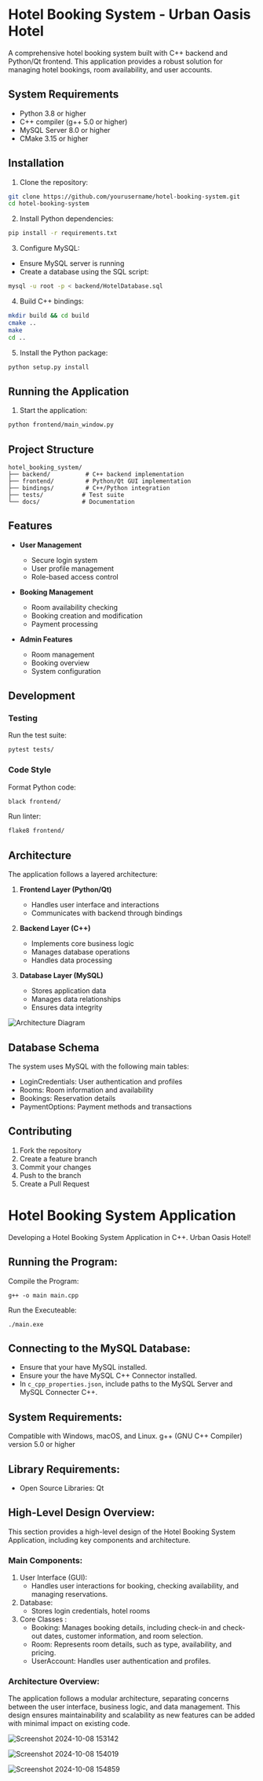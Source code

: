 # Hotel Booking System - Urban Oasis Hotel

A comprehensive hotel booking system built with C++ backend and Python/Qt frontend. This application provides a robust solution for managing hotel bookings, room availability, and user accounts.

## System Requirements

- Python 3.8 or higher
- C++ compiler (g++ 5.0 or higher)
- MySQL Server 8.0 or higher
- CMake 3.15 or higher

## Installation

1. Clone the repository:
```bash
git clone https://github.com/yourusername/hotel-booking-system.git
cd hotel-booking-system
```

2. Install Python dependencies:
```bash
pip install -r requirements.txt
```

3. Configure MySQL:
- Ensure MySQL server is running
- Create a database using the SQL script:
```bash
mysql -u root -p < backend/HotelDatabase.sql
```

4. Build C++ bindings:
```bash
mkdir build && cd build
cmake ..
make
cd ..
```

5. Install the Python package:
```bash
python setup.py install
```

## Running the Application

1. Start the application:
```bash
python frontend/main_window.py
```

## Project Structure

```
hotel_booking_system/
├── backend/          # C++ backend implementation
├── frontend/         # Python/Qt GUI implementation
├── bindings/         # C++/Python integration
├── tests/           # Test suite
└── docs/            # Documentation
```

## Features

- **User Management**
  - Secure login system
  - User profile management
  - Role-based access control

- **Booking Management**
  - Room availability checking
  - Booking creation and modification
  - Payment processing

- **Admin Features**
  - Room management
  - Booking overview
  - System configuration

## Development

### Testing
Run the test suite:
```bash
pytest tests/
```

### Code Style
Format Python code:
```bash
black frontend/
```

Run linter:
```bash
flake8 frontend/
```

## Architecture

The application follows a layered architecture:

1. **Frontend Layer (Python/Qt)**
   - Handles user interface and interactions
   - Communicates with backend through bindings

2. **Backend Layer (C++)**
   - Implements core business logic
   - Manages database operations
   - Handles data processing

3. **Database Layer (MySQL)**
   - Stores application data
   - Manages data relationships
   - Ensures data integrity

![Architecture Diagram](docs/images/architecture.png)

## Database Schema

The system uses MySQL with the following main tables:
- LoginCredentials: User authentication and profiles
- Rooms: Room information and availability
- Bookings: Reservation details
- PaymentOptions: Payment methods and transactions

## Contributing

1. Fork the repository
2. Create a feature branch
3. Commit your changes
4. Push to the branch
5. Create a Pull Request


# Hotel Booking System Application

Developing a Hotel Booking System Application in C++. Urban Oasis Hotel!

## Running the Program:

Compile the Program:
```
g++ -o main main.cpp
```

Run the Executeable:
```
./main.exe
```

## Connecting to the MySQL Database:

- Ensure that your have MySQL installed.
- Ensure your the have MySQL C++ Connector installed.
- In ```c_cpp_properties.json```, include paths to the MySQL Server and MySQL Connecter C++.


## System Requirements:
Compatible with Windows, macOS, and Linux.
g++ (GNU C++ Compiler) version 5.0 or higher

## Library Requirements:
- Open Source Libraries: Qt

## High-Level Design Overview:
This section provides a high-level design of the Hotel Booking System Application, including key components and architecture.

### Main Components:
1. User Interface (GUI):
   - Handles user interactions for booking, checking availability, and managing reservations.
2. Database:
   - Stores login credentials, hotel rooms
3. Core Classes :
   - Booking: Manages booking details, including check-in and check-out dates, customer information, and room selection.
   - Room: Represents room details, such as type, availability, and pricing.
   - UserAccount: Handles user authentication and profiles.
  
### Architecture Overview:
The application follows a modular architecture, separating concerns between the user interface, business logic, and data management. This design ensures maintainability and scalability as new features can be added with minimal impact on existing code.

   ![Screenshot 2024-10-08 153142](https://github.com/user-attachments/assets/fd4d9177-b32f-4dd6-a6f1-6234c9c97e3d)

![Screenshot 2024-10-08 154019](https://github.com/user-attachments/assets/6e628204-d9b6-4c39-b50c-2b87abc4b761)

![Screenshot 2024-10-08 154859](https://github.com/user-attachments/assets/a7d6a149-ce5a-4eee-ab6f-b25849e1940f)

